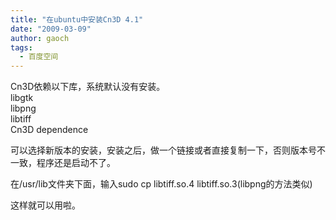 ```yaml
---
title: "在ubuntu中安装Cn3D 4.1"
date: "2009-03-09"
author: gaoch
tags:
  - 百度空间
---
```


Cn3D依赖以下库，系统默认没有安装。  
libgtk  
libpng  
libtiff  
Cn3D dependence  
  
可以选择新版本的安装，安装之后，做一个链接或者直接复制一下，否则版本号不一致，程序还是启动不了。  
  
在/usr/lib文件夹下面，输入sudo cp libtiff.so.4
libtiff.so.3(libpng的方法类似)  
  
这样就可以用啦。  
